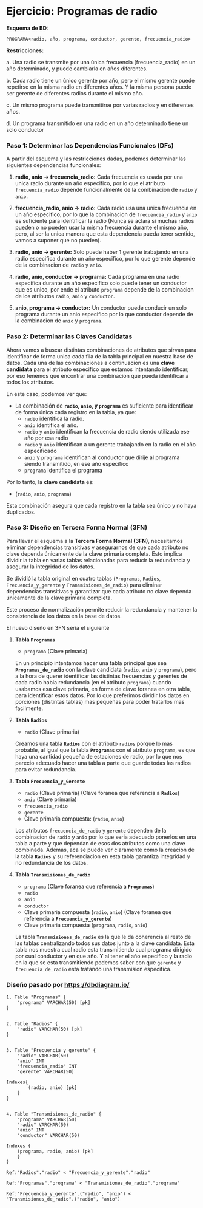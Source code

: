 # Ejercicio: Programas de radio

**Esquema de BD:**

`PROGRAMA<radio, año, programa, conductor, gerente, frecuencia_radio>`

**Restricciones:**

a. Una radio se transmite por una única frecuencia (frecuencia_radio) en un año determinado, y puede cambiarla en años diferentes.

b. Cada radio tiene un único gerente por año, pero el mismo gerente puede repetirse en la misma radio en diferentes años. Y la misma persona puede ser gerente de diferentes radios durante el mismo año.

c. Un mismo programa puede transmitirse por varias radios y en diferentes años.

d. Un programa transmitido en una radio en un año determinado tiene un solo conductor
### Paso 1: Determinar las Dependencias Funcionales (DFs)

A partir del esquema y las restricciones dadas, podemos determinar las siguientes dependencias funcionales:

1. **radio, anio -> frecuencia_radio:** Cada frecuencia es usada por una unica radio durante un año especifico, por lo que el atributo `frecuencia_radio` depende funcionalmente de la combinacion de `radio` y `anio`.

2. **frecuencia_radio, anio -> radio:** Cada radio usa una unica frecuencia en un año especifico, por lo que la combinacion de `frecuencia_radio` y `anio` es suficiente para identificar la radio (Nunca se aclara si muchas radios pueden o no pueden usar la misma frecuencia durante el mismo año, pero, al ser la unica manera que esta dependencia pueda tener sentido, vamos a suponer que no pueden).

3. **radio, anio -> gerente:** Solo puede haber 1 gerente trabajando en una radio especifica durante un año especifico, por lo que gerente depende de la combinacion de `radio` y `anio`. 

4. **radio, anio, conductor -> programa:** Cada programa en una radio especifica durante un año especifico solo puede tener un conductor que es unico, por ende el atributo `programa` depende de la combinacion de los atributos `radio`, `anio` y `conductor`.

5. **anio, programa -> conductor:** Un conductor puede conducir un solo programa durante un anio especifico por lo que conductor depende de la combinacion de `anio` y `programa`.

### Paso 2: Determinar las Claves Candidatas

Ahora vamos a buscar distintas combinaciones de atributos que sirvan para identificar de forma unica cada fila de la tabla principal en nuestra base de datos. Cada una de las combinaciones a continuacion es una **clave candidata** para el atributo especifico que estamos intentando identificar, por eso tenemos que encontrar una combinacion que pueda identificar a todos los atributos.

En este caso, podemos ver que:

- La combinación de **`radio`, `anio`, y `programa`** es suficiente para identificar de forma única cada registro en la tabla, ya que:
  - `radio` identifica la radio.
  - `anio` identifica el año.
  - `radio` y `anio` identifican la frecuencia de radio siendo utilizada ese año por esa radio
  - `radio` y `anio` identifican a un gerente trabajando en la radio en el año especificado
  - `anio` y `programa` identifican al conductor que dirije al programa siendo transmitido, en ese año especifico
  - `programa` identifica el programa

Por lo tanto, la **clave candidata** es:

- (`radio`, `anio`, `programa`)

Esta combinación asegura que cada registro en la tabla sea único y no haya duplicados.

### Paso 3: Diseño en Tercera Forma Normal (3FN)

Para llevar el esquema a la **Tercera Forma Normal (3FN)**, necesitamos eliminar dependencias transitivas y asegurarnos de que cada atributo no clave dependa únicamente de la clave primaria completa. Esto implica dividir la tabla en varias tablas relacionadas para reducir la redundancia y asegurar la integridad de los datos.

Se dividió la tabla original en cuatro tablas (`Programas`, `Radios`, `Frecuencia_y_gerente` y `Transmisiones_de_radio`) para eliminar dependencias transitivas y garantizar que cada atributo no clave dependa únicamente de la clave primaria completa.

Este proceso de normalización permite reducir la redundancia y mantener la consistencia de los datos en la base de datos.

El nuevo diseño en 3FN sería el siguiente


1. **Tabla `Programas`**
   - `programa` (Clave primaria)

    En un principio intentamos hacer una tabla principal que sea **`Programas_de_radio`** con la clave candidata (`radio`, `anio` y `programa`), pero a la hora de querer identificar las distintas frecuencias y gerentes de cada radio habia redundancia (en el atributo `programa`) cuando usabamos esa clave primaria, en forma de clave foranea en otra tabla, para identificar estos datos. Por lo que preferimos dividir los datos en porciones (distintas tablas) mas pequeñas para poder tratarlos mas facilmente.

2. **Tabla `Radios`**
   - `radio` (Clave primaria)

    Creamos una tabla **`Radios`** con el atributo `radios` porque lo mas probable,  al igual que la tabla **`Programas`** con el atributo `programa`, es que haya una cantidad pequeña de estaciones de radio, por lo que nos parecio adecuado hacer una tabla a parte que guarde todas las radios para evitar redundancia.
    
3. **Tabla `Frecuencia_y_Gerente`**
   - `radio` (Clave primaria) (Clave foranea que referencia a **`Radios`**)
   - `anio` (Clave primaria)
   - `frecuencia_radio`
   - `gerente` 
   - Clave primaria compuesta: (`radio`, `anio`)

    Los atributos `frecuencia_de_radio` y `gerente` dependen de la combinacion de `radio` y `anio` por lo que seria adecuado ponerlos en una tabla a parte y que dependan de esos dos atributos como una clave combinada. Ademas, aca se puede ver claramente como la creacion de la tabla **`Radios`** y su referenciacion en esta tabla garantiza integridad y no redundancia de los datos.

4. **Tabla `Transmisiones_de_radio`**
    - `programa` (Clave foranea que referencia a **`Programas`**)
    - `radio` 
    - `anio`
    - `conductor`
    - Clave primaria compuesta (`radio`, `anio`) (Clave foranea que referencia a **`Frecuencia_y_gerente`**)
    - Clave primaria compuesta (`programa`, `radio`, `anio`)

    La tabla **`Transmisiones_de_radio`** es la que le da coherencia al resto de las tablas centralizando todos sus datos junto a la clave candidata. Esta tabla nos muestra cual radio esta transmitiendo cual programa dirigido por cual conductor y en que año. Y al tener el año especifico y la radio en la que se esta transmitiendo podemos saber con que `gerente` y `frecuencia_de_radio` esta tratando una transmision especifica.

### Diseño pasado por https://dbdiagram.io/

    1. Table "Programas" {
        "programa" VARCHAR(50) [pk]        
    }


    2. Table "Radios" {
        "radio" VARCHAR(50) [pk]
    }


    3. Table "Frecuencia_y_gerente" {
        "radio" VARCHAR(50)
        "anio" INT
        "frecuencia_radio" INT
        "gerente" VARCHAR(50)

    Indexes{
            (radio, anio) [pk]
        }
    }


    4. Table "Transmisiones_de_radio" {
        "programa" VARCHAR(50)
        "radio" VARCHAR(50)
        "anio" INT
        "conductor" VARCHAR(50)

    Indexes {
        (programa, radio, anio) [pk]
        }
    }

    Ref:"Radios"."radio" < "Frecuencia_y_gerente"."radio"

    Ref:"Programas"."programa" < "Transmisiones_de_radio"."programa"

    Ref:"Frecuencia_y_gerente".("radio", "anio") < "Transmisiones_de_radio".("radio", "anio")





